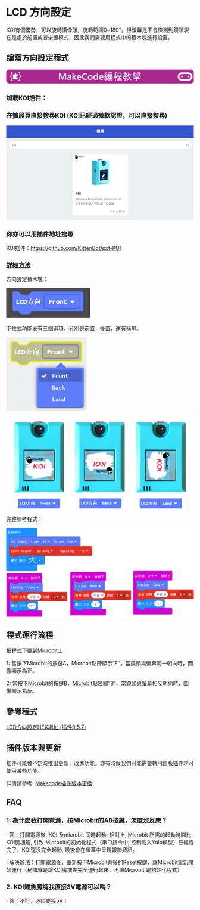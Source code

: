 # **LCD 方向設定**

KOI有個優勢，可以旋轉攝像頭，旋轉範圍0~180°。但螢幕是不會檢測到鏡頭現在是處於前置或者後置模式，因此我們需要用程式中的積木塊進行設置。



## 编寫方向設定程式

![](../../functional_module/PWmodules/images/mcbanner.png)

### 加載KOI插件：

### 在擴展頁直接搜尋KOI (KOI已經過微軟認證，可以直接搜尋)

![](./images/koi_search.png)

### 你亦可以用插件地址搜尋

KOI插件：https://github.com/KittenBot/pxt-KOI

### [詳細方法](../../Makecode/powerBrickMC)

方向設定積木塊：

 ![](KOI03/01.png)

下拉式功能表有三個選項，分別是前置，後置，還有橫屏。

 ![](KOI03/02.png)

 ![](KOI03/04.png)





完整參考程式：

 ![](KOI03/03.png)





## 程式運行流程

把程式下載到Microbit上

1: 當按下Microbit的按鍵A，Microbit點陣顯示”F“，當鏡頭與螢幕同一朝向時，圖像顯示為正。

2: 當按下Microbit的按鍵B，Microbit點陣顯”B“，當鏡頭與螢幕相反朝向時，圖像顯示為反。



## 參考程式

[LCD方向設定HEX網址 (插件0.5.7)](https://makecode.microbit.org/_HEfgPi4YxbTa)

## 插件版本與更新

插件可能會不定時推出更新，改進功能。亦有時候我們可能需要轉用舊版插件才可使用某些功能。

詳情請參考: [Makecode插件版本更換](../../Makecode/makecode_extensionUpdate)

## FAQ

### 1: 為什麼我打開電源，按Microbit的AB按鍵，怎麼沒反應？

·    答：打開電源後, KOI 及microbit 同時起動; 相對上, Microbit 所需的起動時間比KOI魔塊短, 引致 Microbit的初始化程式（串口指令中, 控制載入Yolo模型）已經跑完了，KOI還沒完全起動, 最後會在螢幕中呈現報錯資訊。

·    解決辦法：打開電源後，重新按下Microbit背後的Reset按鍵，讓Microbit重新開始運行（秘訣就是讓KOI魔塊先完全運行起來，再讓Microbit 跑初始化程式）

### 2: KOI鯉魚魔塊我直接3V電源可以嗎？

·    答：不行，必須要接5V！




